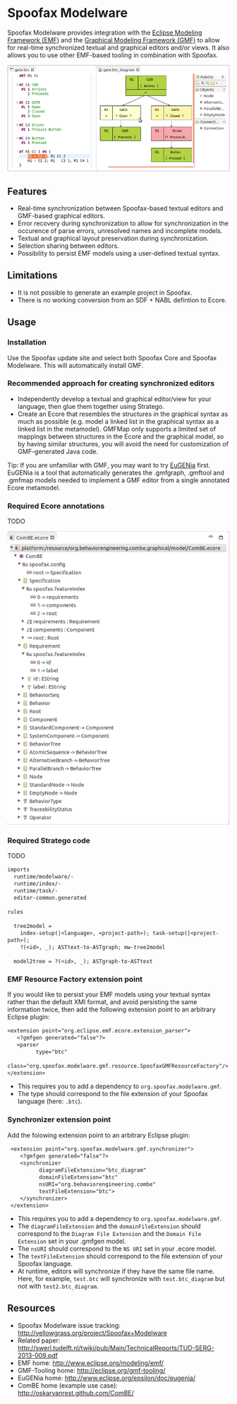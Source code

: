 # Spoofax Modelware
Spoofax Modelware provides integration with the [Eclipse Modeling Framework (EMF)](http://www.eclipse.org/modeling/emf/) and the [Graphical Modeling Framework (GMF)](http://eclipse.org/gmf-tooling/) to allow for real-time synchronized textual and graphical editors and/or views. It also allows you to use other EMF-based tooling in combination with Spoofax.

![Alt text](img/ComBE.png)

## Features
- Real-time synchronization between Spoofax-based textual editors and GMF-based graphical editors.
- Error recovery during synchronization to allow for synchronization in the occurence of parse errors, unresolved names and incomplete models.
- Textual and graphical layout preservation during synchronization.
- Selection sharing between editors.
- Possibility to persist EMF models using a user-defined textual syntax.

## Limitations
- It is not possible to generate an example project in Spoofax.
- There is no working conversion from an SDF + NABL defintion to Ecore.

## Usage

### Installation
Use the Spoofax update site and select both Spoofax Core and Spoofax Modelware. This will automatically install GMF.

### Recommended approach for creating synchronized editors
- Independently develop a textual and graphical editor/view for your language, then glue them together using Stratego.
- Create an Ecore that resembles the structures in the graphical syntax as much as possible (e.g. model a linked list in the graphical syntax as a linked list in the metamodel). GMFMap only supports a limited set of mappings between structures in the Ecore and the graphical model, so by having similar structures, you will avoid the need for customization of GMF-generated Java code.

Tip: If you are unfamiliar with GMF, you may want to try [EuGENia](http://www.eclipse.org/epsilon/doc/eugenia/) first. EuGENia is a tool that automatically generates the .gmfgraph, .gmftool and .gmfmap models needed to implement a GMF editor from a single annotated Ecore metamodel.

### Required Ecore annotations 

TODO

![Alt text](img/ComBE.ecore.png)



### Required Stratego code

TODO

    imports
      runtime/modelware/-
      runtime/index/-
      runtime/task/-
      editor-common.generated
  
    rules

      tree2model =
        index-setup(|<language>, <project-path>); task-setup(|<project-path>);
        ?(<id>, _); ASTtext-to-ASTgraph; mw-tree2model

      model2tree = ?(<id>, _); ASTgraph-to-ASTtext



### EMF Resource Factory extension point

If you would like to persist your EMF models using your textual syntax rather than the default XMI format, and avoid persisting the same information twice, then add the following extension point to an arbitrary Eclipse plugin:

    <extension point="org.eclipse.emf.ecore.extension_parser">
       <?gmfgen generated="false"?>
       <parser
             type="btc"
             class="org.spoofax.modelware.gmf.resource.SpoofaxGMFResourceFactory"/>
    </extension>


- This requires you to add a dependency to `org.spoofax.modelware.gmf`.
- The type should correspond to the file extension of your Spoofax language (here: `.btc`).

### Synchronizer extension point

Add the folowing extension point to an arbitrary Eclipse plugin:

     <extension point="org.spoofax.modelware.gmf.synchronizer">
        <?gmfgen generated="false"?>
        <synchronizer
              diagramFileExtension="btc_diagram"
              domainFileExtension="btc"
              nsURI="org.behaviorengineering.combe"
              textFileExtension="btc">
        </synchronizer>
     </extension>


- This requires you to add a dependency to `org.spoofax.modelware.gmf`.
- The `diagramFileExtension` and the `domainFileExtension` should correspond to the `Diagram File Extension` and the `Domain File Extension` set in your .gmfgen model.
- The `nsURI` should correspond to the `NS URI` set in your .ecore model.
- The `textFileExtension` should correspond to the file extension of your Spoofax language.
- At runtime, editors will synchronize if they have the same file name. Here, for example, `test.btc` will synchronize with `test.btc_diagram` but not with `test2.btc_diagram`.

## Resources

- Spoofax Modelware issue tracking: http://yellowgrass.org/project/Spoofax+Modelware
- Related paper: http://swerl.tudelft.nl/twiki/pub/Main/TechnicalReports/TUD-SERG-2013-009.pdf
- EMF home: http://www.eclipse.org/modeling/emf/
- GMF-Tooling home: http://eclipse.org/gmf-tooling/
- EuGENia home: http://www.eclipse.org/epsilon/doc/eugenia/
- ComBE home (example use case): http://oskarvanrest.github.com/ComBE/
